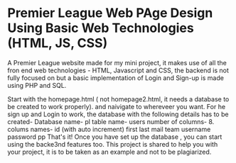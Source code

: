 # Premier League Web PAge Design Using Basic Web Technologies (HTML, JS, CSS)
A Premier League website made for my mini project, it makes use of all the fron end web technologies - HTML, Javascript and CSS, the backend is not fully focused on but a basic implementation of Login and Sign-up is made using PHP and SQL.


Start with the homepage.html ( not homepage2.html, it needs a database to be created to work properly).
and naivigate to whereveer you want.
For he sign up and Login to work, the database with the following details has to be created-
Database name- pl
table name- users
number of columns- 8.
colums names-
  id (with auto increment)
  first
  last
  mail
  team
  username
  password
  pp
 That's it! Once you have set up the database , you can start using the backe3nd features too. 
 This project is shared to help you with your project, it is to be taken as an example and not to be plagiarized.
